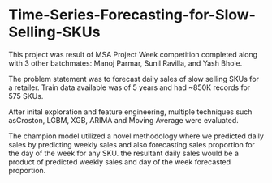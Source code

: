 # Time-Series-Forecasting-for-Slow-Selling-SKUs

This project was result of MSA Project Week competition completed along with 3 other batchmates: Manoj Parmar, Sunil Ravilla, and Yash Bhole.

The problem statement was to forecast daily sales of slow selling SKUs for a retailer. Train data available was of 5 years and had ~850K records for 575 SKUs.

After inital exploration and feature engineering, multiple techniques such asCroston, LGBM, XGB, ARIMA and Moving Average were evaluated.

The champion model utilized a novel methodology where we predicted daily sales by predicting weekly sales and also forecasting sales proportion for the day of the week for any SKU. the resultant daily sales would be a product of predicted weekly sales and day of the week forecasted proportion.
